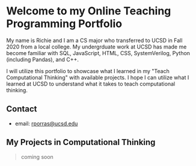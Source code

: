 # Welcome to my Online Teaching Programming Portfolio

My name is Richie and I am a CS major who transferred to UCSD in Fall 2020 from a local college. My undergrduate work at UCSD has made me become familiar with SQL, JavaScript, HTML, CSS, SystemVerilog, Python (including Pandas), and C++.

I will utilize this portfolio to showcase what I learned in my "Teach Computational Thinking" with available projects. I hope I can utilize what I learned at UCSD to understand what it takes to teach computational thinking.

## Contact

- email: rporras@ucsd.edu


## My Projects in Computational Thinking

> coming soon 